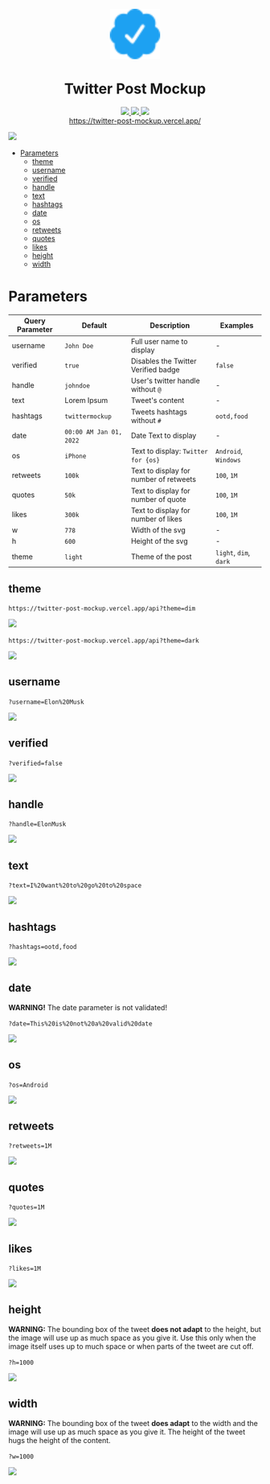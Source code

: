 <p align="center">
  <img src="public/favicon.svg" width=100>
</p>
<h1 align="center">Twitter Post Mockup</h1>

<p align="center">
  <a href="https://astro.build/">
    <img src="https://img.shields.io/badge/Built_with-Astro-BC52EE?style=for-the-badge&logo=Astro">
  </a>
  <a href="https://twitter-post-mockup.vercel.app/">
    <img src="https://img.shields.io/badge/Try_it-yourself-1da1f2?style=for-the-badge&logo=Vercel">
  </a>
  <a href="https://twitter-post-mockup.vercel.app/">
    <img src="https://img.shields.io/website?url=https%3A%2F%2Ftwitter-post-mockup.vercel.app%2F&up_message=online&down_message=currently%20not%20online&style=for-the-badge&label=Service%20is">
  </a>
  <br/>
  <a href="https://twitter-post-mockup.vercel.app/">https://twitter-post-mockup.vercel.app/</a>
</p>


![](https://twitter-post-mockup.vercel.app/api)

- [Parameters](#parameters)
  - [theme](#theme)
  - [username](#username)
  - [verified](#verified)
  - [handle](#handle)
  - [text](#text)
  - [hashtags](#hashtags)
  - [date](#date)
  - [os](#os)
  - [retweets](#retweets)
  - [quotes](#quotes)
  - [likes](#likes)
  - [height](#height)
  - [width](#width)

# Parameters

| Query Parameter | Default                 | Description                            | Examples               |
| --------------- | ----------------------- | -------------------------------------- | ---------------------- |
| username        | `John Doe`              | Full user name to display              | -                      |
| verified        | `true`                  | Disables the Twitter Verified badge    | `false`                |
| handle          | `johndoe`               | User's twitter handle without `@`      | -                      |
| text            | Lorem Ipsum             | Tweet's content                        | -                      |
| hashtags        | `twittermockup`         | Tweets hashtags without `#`            | `ootd,food`            |
| date            | `00:00 AM Jan 01, 2022` | Date Text to display                   | -                      |
| os              | `iPhone`                | Text to display: `Twitter for {os}`    | `Android`, `Windows`   |
| retweets        | `100k`                  | Text to display for number of retweets | `100`, `1M`            |
| quotes          | `50k`                   | Text to display for number of quote    | `100`, `1M`            |
| likes           | `300k`                  | Text to display for number of likes    | `100`, `1M`            |
| w               | `778`                   | Width of the svg                       | -                      |
| h               | `600`                   | Height of the svg                      | -                      |
| theme           | `light`                 | Theme of the post                      | `light`, `dim`, `dark` |

## theme

`https://twitter-post-mockup.vercel.app/api?theme=dim`

![](https://twitter-post-mockup.vercel.app/api?theme=dim)

`https://twitter-post-mockup.vercel.app/api?theme=dark`

![](https://twitter-post-mockup.vercel.app/api?theme=dark)

## username

`?username=Elon%20Musk`

![](https://twitter-post-mockup.vercel.app/api?username=Elon%20Musk)

## verified

`?verified=false`

![](https://twitter-post-mockup.vercel.app/api?verified=false)

## handle

`?handle=ElonMusk`

![](https://twitter-post-mockup.vercel.app/api?handle=ElonMusk)

## text

`?text=I%20want%20to%20go%20to%20space`

![](https://twitter-post-mockup.vercel.app/api?text=I%20want%20to%20go%20to%20space)

## hashtags

`?hashtags=ootd,food`

![](https://twitter-post-mockup.vercel.app/api?hashtags=ootd,food)

## date

**WARNING!** The date parameter is not validated!

`?date=This%20is%20not%20a%20valid%20date`

![](https://twitter-post-mockup.vercel.app/api?date=This%20is%20not%20a%20valid%20date)

## os

`?os=Android`

![](https://twitter-post-mockup.vercel.app/api?os=Android)

## retweets

`?retweets=1M`

![](https://twitter-post-mockup.vercel.app/api?retweets=1M)

## quotes

`?quotes=1M`

![](https://twitter-post-mockup.vercel.app/api?quotes=1M)

## likes

`?likes=1M`

![](https://twitter-post-mockup.vercel.app/api?likes=1M)

## height

**WARNING:** The bounding box of the tweet **does not adapt** to the height, but the image will use up as much space as you give it. Use this only when the image itself uses up to much space or when parts of the tweet are cut off. 

`?h=1000`

![](https://twitter-post-mockup.vercel.app/api?h=1000)

## width

**WARNING:** The bounding box of the tweet **does adapt** to the width and the image will use up as much space as you give it. The height of the tweet hugs the height of the content.

`?w=1000`

![](https://twitter-post-mockup.vercel.app/api?w=1000)
